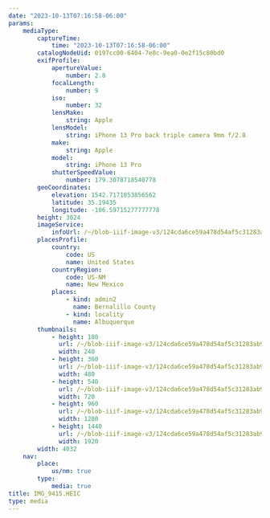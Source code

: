 ```yaml
---
date: "2023-10-13T07:16:58-06:00"
params:
    mediaType:
        captureTime:
            time: "2023-10-13T07:16:58-06:00"
        catalogNodeUid: 0197cc00-6404-7e8c-9ea0-0e2f15c80bd0
        exifProfile:
            apertureValue:
                number: 2.8
            focalLength:
                number: 9
            iso:
                number: 32
            lensMake:
                string: Apple
            lensModel:
                string: iPhone 13 Pro back triple camera 9mm f/2.8
            make:
                string: Apple
            model:
                string: iPhone 13 Pro
            shutterSpeedValue:
                number: 179.3078718540778
        geoCoordinates:
            elevation: 1542.7171853856562
            latitude: 35.19435
            longitude: -106.59715277777778
        height: 3024
        imageService:
            infoUrl: /~/blob-iiif-image-v3/124cda6ce59a478d54af5c31283ab9e80065452832017d451151a03e436d1f64/info.json
        placesProfile:
            country:
                code: US
                name: United States
            countryRegion:
                code: US-NM
                name: New Mexico
            places:
                - kind: admin2
                  name: Bernalillo County
                - kind: locality
                  name: Albuquerque
        thumbnails:
            - height: 180
              url: /~/blob-iiif-image-v3/124cda6ce59a478d54af5c31283ab9e80065452832017d451151a03e436d1f64/full/240%2C180/0/default.jpg
              width: 240
            - height: 360
              url: /~/blob-iiif-image-v3/124cda6ce59a478d54af5c31283ab9e80065452832017d451151a03e436d1f64/full/480%2C360/0/default.jpg
              width: 480
            - height: 540
              url: /~/blob-iiif-image-v3/124cda6ce59a478d54af5c31283ab9e80065452832017d451151a03e436d1f64/full/720%2C540/0/default.jpg
              width: 720
            - height: 960
              url: /~/blob-iiif-image-v3/124cda6ce59a478d54af5c31283ab9e80065452832017d451151a03e436d1f64/full/1280%2C960/0/default.jpg
              width: 1280
            - height: 1440
              url: /~/blob-iiif-image-v3/124cda6ce59a478d54af5c31283ab9e80065452832017d451151a03e436d1f64/full/1920%2C1440/0/default.jpg
              width: 1920
        width: 4032
    nav:
        place:
            us/nm: true
        type:
            media: true
title: IMG_9415.HEIC
type: media
---
```

